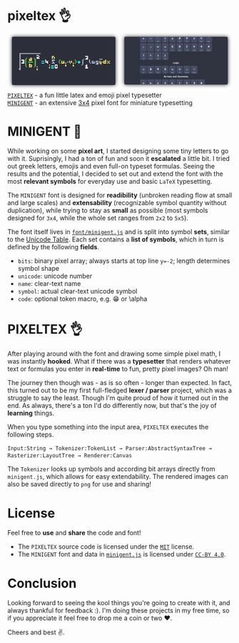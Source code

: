 # pixeltex 👌

<style>
    img { border-radius:3px; filter:drop-shadow(0 0 4px #222); }
    #teaser { display:grid; grid-template-columns:1fr 1fr; gap:20px; margin:10px; }
</style>
<link rel="stylesheet" type="text/css" href="styles/footer.css">
<div id="teaser">
    <img src="screenshots/2021-03-24_example-01.png"></img>
    <img src="screenshots/2021-03-25_minigent-excerpt.png"></img>
</div>

[`PIXELTEX`](https://gurki.github.io/pixeltex) - a fun little latex and emoji pixel typesetter<br>
[`MINIGENT`](https://gurki.github.io/minigent) - an extensive <u title="mostly; extended set also includes 2x4, 2x5, 3x5, 4x4, 5x4 for math and other symbols">3x4</u> pixel font for miniature typesetting<br>

# MINIGENT 🎩
While working on some **pixel art**, I started designing some tiny letters to go with it. Suprisingly, I had a ton of fun and soon it **escalated** a little bit. I tried out greek letters, emojis and even full-on typeset formulas. Seeing the results and the potential, I decided to set out and extend the font with the most **relevant symbols** for everyday use and basic `LaTeX` typesetting.

The `MINIGENT` font is designed for **readibility** (unbroken reading flow at small and large scales) and **extensability** (recognizable symbol quantity without duplication), while trying to stay as **small** as possible (most symbols designed for `3x4`, while the whole set ranges from `2x2` to `5x5`).

The font itself lives in [`font/minigent.js`](font/minigent.js) and is split into symbol **sets**, similar to the [Unicode Table](https://unicode-table.com/en/sets/).
Each set contains a **list of symbols**, which in turn is defined by the following **fields**.

- `bits`: binary pixel array; always starts at top line `y=-2`; length determines symbol shape
- `unicode`: unicode number
- `name`: clear-text name
- `symbol`: actual clear-text unicode symbol
- `code`: optional token macro, e.g. :grin: or \alpha

# PIXELTEX 👌
After playing around with the font and drawing some simple pixel math, I was instantly **hooked**.
What if there was a **typesetter** that renders whatever text or formulas you enter in **real-time** to fun, pretty pixel images?
Oh man!

The journey then though was - as is so often - longer than expected.
In fact, this turned out to be my first full-fledged **lexer / parser** project, which was a struggle to say the least.
Though I'm quite proud of how it turned out in the end.
As always, there's a ton I'd do differently now, but that's the joy of **learning** things.

When you type something into the input area, `PIXELTEX` executes the following steps.

```
Input:String → Tokenizer:TokenList → Parser:AbstractSyntaxTree → Rasterizer:LayoutTree → Renderer:Canvas
```

The `Tokenizer` looks up symbols and according bit arrays directly from `minigent.js`, which allows for easy extendability.
The rendered images can also be saved directly to `png` for use and sharing!

# License
Feel free to **use** and **share** the code and font!
- The `PIXELTEX` source code is licensed under the [`MIT`](LICENSE) license.
- The `MINIGENT` font and data in [`minigent.js`](font/minigent.js) is licensed under [`CC-BY 4.0`](font/LICENSE).

# Conclusion
Looking forward to seeing the kool things you're going to create with it, and always thankful for feedback :).
I'm doing these projects in my free time, so if you appreciate it feel free to drop me a coin or two ❤️.

Cheers and best ✌️.

<br>

<footer>
    <div class="icon-row">
        <div class="small-icon" id="btc-icon"><div class="qrcode" id="btc-qrcode"></div></div>
        <div class="small-icon" id="eth-icon"><div class="qrcode" id="eth-qrcode"></div></div>
        <div class="small-icon" id="rvn-icon"><div class="qrcode" id="rvn-qrcode"></div></div>
    </div>
</footer>